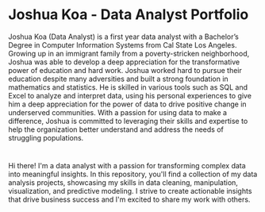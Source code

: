 # Joshua Koa - Data Analyst Portfolio

Joshua Koa (Data Analyst) is a first year data analyst with a Bachelor’s Degree in Computer Information Systems from Cal State Los Angeles. Growing up in an immigrant family from a poverty-stricken neighborhood, Joshua was able to develop a deep appreciation for the transformative power of education and hard work. Joshua worked hard to pursue their education despite many adversities and built a strong foundation in mathematics and statistics. He is skilled in various tools such as SQL and Excel to analyze and interpret data, using his personal experiences to give him a deep appreciation for the power of data to drive positive change in underserved communities. With a passion for using data to make a difference, Joshua is committed to leveraging their skills and expertise to help the organization better understand and address the needs of struggling populations.
#

Hi there! I'm a data analyst with a passion for transforming complex data into meaningful insights. In this repository, you'll find a collection of my data analysis projects, showcasing my skills in data cleaning, manipulation, visualization, and predictive modeling. I strive to create actionable insights that drive business success and I'm excited to share my work with others.
